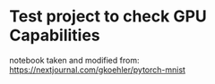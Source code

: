 # Test project to check GPU Capabilities

notebook taken and modified from: https://nextjournal.com/gkoehler/pytorch-mnist